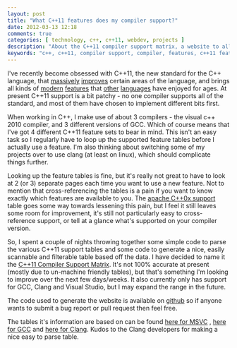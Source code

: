 ```yaml
---
layout: post
title: "What C++11 features does my compiler support?"
date: 2012-03-13 12:18
comments: true
categories: [ technology, c++, c++11, webdev, projects ]
description: "About the C++11 compiler support matrix, a website to allow easier discovery of c++11 compiler support"
keywords: "c++, c++11, compiler support, compiler, features, c++11 features"
---
```


I've recently become obsessed with C++11, the new standard for the C++
language, that
[massively](http://akrzemi1.wordpress.com/2011/08/11/move-constructor/)
[improves](http://insanecoding.blogspot.com/2010/03/c-201x-variadic-templates.html)
certain areas of the language, and brings all kinds of
[modern](http://www.georgeflanagin.com/c++11/auto.php)
[features](http://www.softwarequalityconnection.com/2011/06/the-biggest-changes-in-c11-and-why-you-should-care/)
that [other](http://www.python.org/)
[languages](http://en.wikipedia.org/wiki/C_Sharp_%28programming_language%29)
have enjoyed for ages.  At present C++11 support is a bit patchy - no one
compiler supports all of the standard, and most of them have chosen to
implement different bits first.

When working in C++, I make use of about 3 compilers - the visual c++ 2010
compiler, and 3 different versions of GCC.  Which of course means that I've got
4 different C++11 feature sets to bear in mind.  This isn't an easy task so I
regularly have to loop up the supported feature tables before I actually use a
feature.  I'm also thinking about switching some of my projects over to use
clang (at least on linux), which should complicate things further.

<!-- more -->

Looking up the feature tables is fine, but it's really not great to have to
look at 2 (or 3) separate pages each time you want to use a new feature. Not to
mention that cross-referencing the tables is a pain if you want to know exactly
which features are available to you.  The 
[apache C++0x support](http://wiki.apache.org/stdcxx/C%2B%2B0xCompilerSupport) 
table goes some way towards lessening this pain, but I feel it still leaves some
room for improvement, it's still not particularly easy to cross-reference 
support, or tell at a glance what's supported on your compiler version.

So, I spent a couple of nights throwing together some simple code to parse the
various C++11 support tables and some code to generate a nice, easily scannable
and filterable table based off the data.  I have decided to name it the 
[C++11 Compiler Support Matrix](http://cpp11.grambo.me.uk).  It's not 100% 
accurate at present (mostly due to un-machine friendly tables), but that's 
something I'm looking to improve over the next few days/weeks.  It also 
currently only has support for GCC, Clang and Visual Studio, but I may expand 
the range in the future.

The code used to generate the website is available on
[github](https://github.com/obmarg/cpp11csm) so if anyone wants to submit a
bug report or pull request then feel free.

The tables it's information are based on can be found 
[here for MSVC](http://blogs.msdn.com/b/vcblog/archive/2011/09/12/10209291.aspx)
, [here for GCC](http://gcc.gnu.org/projects/cxx0x.html) and 
[here for Clang](http://clang.llvm.org/cxx_status.html).  Kudos to the Clang
developers for making a nice easy to parse table. 
